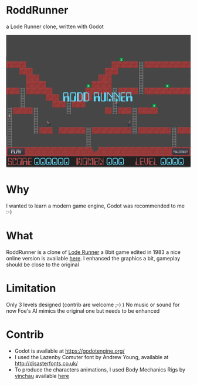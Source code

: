 # RoddRunner
a Lode Runner clone, written with Godot

![screenshot](/art/screenshots/screen1.png)


# Why
I wanted to learn a modern game engine, Godot was recommended to me :-)


# What
RoddRunner is a clone of [Lode Runner](https://en.wikipedia.org/wiki/Lode_Runner) a 8bit game edited in 1983 a nice online version is available [here](https://loderunnerwebgame.com/game/). I enhanced the graphics a bit, gameplay should be close to the original

# Limitation
Only 3 levels designed (contrib are welcome ;-) )
No music or sound for now
Foe's AI mimics the original one but needs to be enhanced 

# Contrib
* Godot is available at https://godotengine.org/
* I used the Lazenby Comuter font by Andrew Young, available at http://disasterfonts.co.uk/
* To produce the characters animations, I used Body Mechanics Rigs by [vinchau](https://blendswap.com/profile/321006) available [here](https://blendswap.com/blend/19110)


